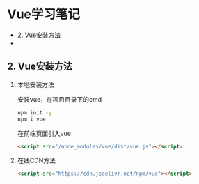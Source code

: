 # Vue学习笔记

- [2. Vue安装方法](#2-vue安装方法)
- [](#)

## 2. Vue安装方法

1. 本地安装方法

    安装vue，在项目目录下的cmd

    ```cmd
    npm init -y
    npm i vue
    ```

    在前端页面引入vue

    ```html
    <script src="/node_modules/vue/dist/vue.js"></script>
    ```

2. 在线CDN方法

    ```html
    <script src="https://cdn.jsdelivr.net/npm/vue"></script>
    ```

## 
